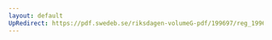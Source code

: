 ```yaml
---
layout: default
UpRedirect: https://pdf.swedeb.se/riksdagen-volumeG-pdf/199697/reg_199697/reg_199697_0401.pdf
---
```

